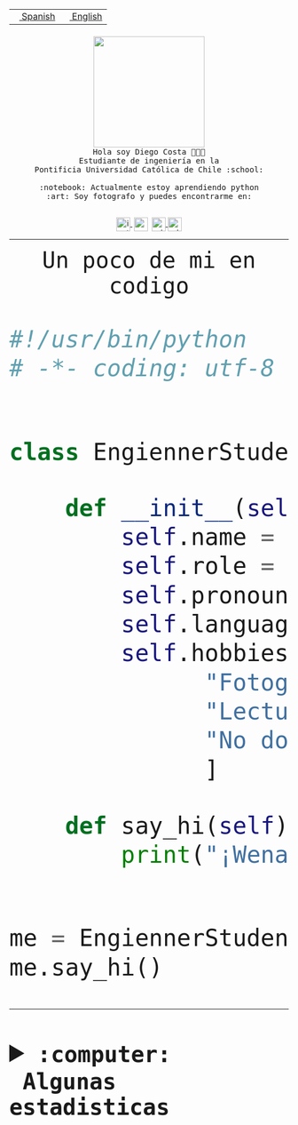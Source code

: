 <table border="0"  align="right">
 <tr><td><a href="README.md"><img src="https://upload.wikimedia.org/wikipedia/commons/thumb/8/89/Bandera_de_Espa%C3%B1a.svg/1200px-Bandera_de_Espa%C3%B1a.svg.png" height="10"> Spanish</a></td>
 <td><a href="README.en.md"><img src="https://upload.wikimedia.org/wikipedia/commons/a/a4/Flag_of_the_United_States.svg" height="10"> English</a></td></tr>
</table><br><br><br>


<p align="center">
  <img src="https://github.com/diegocostares/diegocostares/blob/main/Images/aaa2.gif?raw=true" height="200px" weight="200px">
  <br><samp>
    Hola soy Diego Costa 👨🏻‍💻<br>
    Estudiante de ingeniería en la <br>
    Pontificia Universidad Católica de Chile :school:<br>
  <br>
    :notebook: Actualmente estoy aprendiendo python <br>
    :art: Soy fotografo y puedes encontrarme en: <br>
  <br></samp>
  
</p>

<p align="center">
   <a href="https://instagram.com/diegocosta_no" target="blank">
    <img 
    align="center" src="https://cdn.jsdelivr.net/npm/simple-icons@3.0.1/icons/instagram.svg" alt="instagram" height="25px" width="25px" />
  </a>
  <a style="border: 3px solid; color: white;"href="https://t.me/diegocosta_no" target="blank">
  <img
  align="center" alt="Telegram" width="25px" src="https://icons-for-free.com/iconfiles/png/512/Telegram-1324888767380505522.png" />
</a>
<a href="https://api.whatsapp.com/send?phone=56971897835&text=Hola!" target="blank">
  <img
  align="center" alt="wtsp" width="25px" src="https://img.icons8.com/pastel-glyph/2x/whatsapp--v2.png" />
</a>
<a href="https://www.linkedin.com/in/diego-costa-786249213/" target="blank">
  <img
  align="center" alt="wtsp" width="25px" src="https://img.icons8.com/metro/452/linkedin.png" />
</a>

  </a>
</p>

---


<p align="center"><font size="25"><samp>Un poco de mi en codigo</samp></front></p>


```python
#!/usr/bin/python
# -*- coding: utf-8 -*-


class EngiennerStudent:

    def __init__(self):
        self.name = "Diego Costa"
        self.role = "Estudiante"
        self.pronouns = "he/him"
        self.language_spoken = ["es_CL", "en_US"]
        self.hobbies = [
              "Fotografia",
              "Lectura",
              "No dormir",
              ]

    def say_hi(self):
        print("¡Wena mundo!")


me = EngiennerStudent()
me.say_hi()
```
---
<details>
  <summary><b><samp>:computer: &nbsp;Algunas estadisticas</samp></b></summary>
  <br/></p>

<!--START_SECTION:waka-->
![Code Time](http://img.shields.io/badge/Code%20Time-1%2C000%20hrs%203%20mins-blue)

**Soy nocturno 🦉** 

```text
🌞 Mañana                 20 commits          ░░░░░░░░░░░░░░░░░░░░░░░░░   00.69 % 
🌆 Día                    892 commits         ████████░░░░░░░░░░░░░░░░░   30.77 % 
🌃 Tarde                  1263 commits        ███████████░░░░░░░░░░░░░░   43.57 % 
🌙 Noche                  724 commits         ██████░░░░░░░░░░░░░░░░░░░   24.97 % 
```
📅 **Soy más productivo los Martes** 

```text
Lunes                    447 commits         ████░░░░░░░░░░░░░░░░░░░░░   15.42 % 
Martes                   574 commits         █████░░░░░░░░░░░░░░░░░░░░   19.80 % 
Miércoles                382 commits         ███░░░░░░░░░░░░░░░░░░░░░░   13.18 % 
Jueves                   426 commits         ████░░░░░░░░░░░░░░░░░░░░░   14.69 % 
Viernes                  423 commits         ████░░░░░░░░░░░░░░░░░░░░░   14.59 % 
Sábado                   223 commits         ██░░░░░░░░░░░░░░░░░░░░░░░   07.69 % 
Domingo                  424 commits         ████░░░░░░░░░░░░░░░░░░░░░   14.63 % 
```


📊 **Esta semana me dediqué a** 

```text
🐱‍💻 Proyectos: 
2023-1-S4-Grupo2-Scraper 15 hrs 28 mins      ███████████░░░░░░░░░░░░░░   44.78 % 
Index-capstone           5 hrs 52 mins       ████░░░░░░░░░░░░░░░░░░░░░   16.98 % 
Tarea2                   3 hrs 40 mins       ███░░░░░░░░░░░░░░░░░░░░░░   10.62 % 
server respaldlo         3 hrs 24 mins       ██░░░░░░░░░░░░░░░░░░░░░░░   09.89 % 
Arqui-31                 2 hrs 48 mins       ██░░░░░░░░░░░░░░░░░░░░░░░   08.13 % 
```


 Last Updated on 31/05/2023 18:23:29 UTC
<!--END_SECTION:waka-->
  
  

<p align="center"> <img src="https://github-readme-stats.vercel.app/api?username=diegocostares&show_icons=true&theme=ayu-mirage" alt="abhisheknaiidu" /></p>
 
</details>
